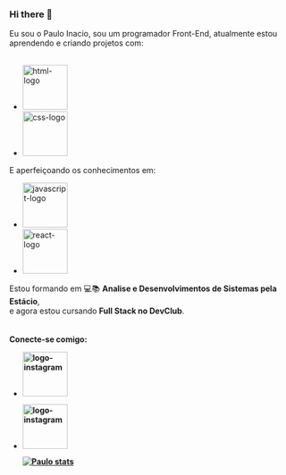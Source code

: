### Hi there 👋

Eu sou o Paulo Inacio, sou um programador Front-End, atualmente estou aprendendo e criando projetos com:
<br>
<br>
- <img src="https://img.shields.io/badge/HTML5-E34F26?style=for-the-badge&logo=html5&logoColor=white" alt="html-logo" width="80px">
- <img src="https://img.shields.io/badge/CSS3-1572B6?style=for-the-badge&logo=css3&logoColor=white" alt="css-logo" width="80px">
E aperfeiçoando os conhecimentos em:
- <img src="https://img.shields.io/badge/JavaScript-323330?style=for-the-badge&logo=javascript&logoColor=F7DF1E" alt="javascript-logo" width="80px">
- <img src="https://img.shields.io/badge/React-20232A?style=for-the-badge&logo=react&logoColor=61DAFB" alt="react-logo" width="80px">

Estou formando em :computer::books: <b>Analise e Desenvolvimentos de Sistemas pela Estácio</b>, <br>e agora estou cursando <b>Full Stack no DevClub</b>.
<br>
<br>
<br>
<b>Conecte-se comigo:</d>
<br>
- <a href="https://www.instagram.com/p.i_guitar/"><img src="https://img.shields.io/badge/Instagram-E4405F?style=for-the-badge&logo=instagram&logoColor=white" alt="logo-instagram" width="80px"></a>
- <a href="https://www.linkedin.com/in/paulop-inacio/"><img src="https://img.shields.io/badge/LinkedIn-0077B5?style=for-the-badge&logo=linkedin&logoColor=white" alt="logo-instagram" width="80px"><a/>
  
  [![Paulo stats ](https://github-readme-stats.vercel.app/api?username=PauloInacioPI)](https://github.com/anuraghazra/github-readme-stats)
